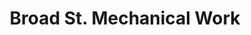---
title: "Broad St. Mechanical Work"
url: /bethlehem/broad-st-mechanical-work/
shop: car repair
---